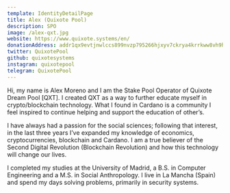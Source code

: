 ```yaml
---
template: IdentityDetailPage
title: Alex (Quixote Pool)
description: SPO
image: /alex-qxt.jpg
website: https://www.quixote.systems/en/
donationAddress: addr1qx9evtjnwlccs899nvzp795266hjxyv7ckrya4krrkww8vh9hzc5q00t5p20fy0j0cvph9rzntsf2ve6mdcpgs4s4alqy5d7lc
twitter: QuixotePool
github: quixotesystems
instagram: quixotepool
telegram: QuixotePool
---
```

Hi, my name is Alex Moreno and I am the Stake Pool Operator of Quixote Dream Pool [QXT]. I created QXT as a way to further educate myself in crypto/blockchain technology. What I found in Cardano is a community I feel inspired to continue helping and support the education of other’s.

I have always had a passion for the social sciences; following that interest, in the last three years I’ve expanded my knowledge of economics, cryptocurrencies, blockchain and Cardano. I am a true believer of the Second Digital Revolution (Blockchain Revolution) and how this technology will change our lives.

I completed my studies at the University of Madrid, a B.S. in Computer Engineering and a M.S. in Social Anthropology. I live in La Mancha (Spain) and spend my days solving problems, primarily in security systems.
